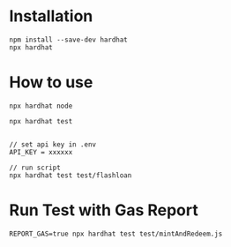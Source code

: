 # Installation
```
npm install --save-dev hardhat
npx hardhat
```

# How to use
```
npx hardhat node

npx hardhat test


// set api key in .env
API_KEY = xxxxxx

// run script
npx hardhat test test/flashloan

```

# Run Test with Gas Report
```
REPORT_GAS=true npx hardhat test test/mintAndRedeem.js
```
